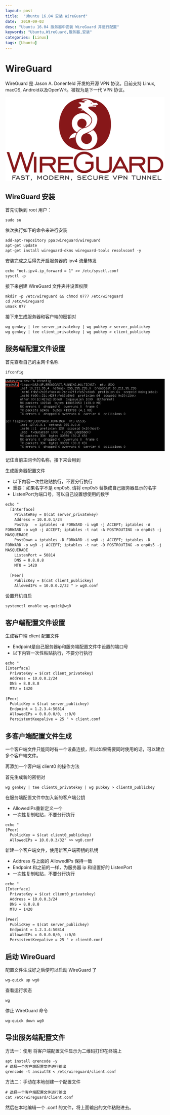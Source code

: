 ```yaml
---
layout: post
title:  "Ubuntu 16.04 安装 WireGuard"
date:  2019-09-03
desc: "Ubuntu 16.04 服务器中安装 WireGuard 并进行配置"
keywords: "Ubuntu,WireGuard,服务器,安装"
categories: [Linux]
tags: [Ubuntu]
---
```

# WireGuard

WireGuard 是 Jason A. Donenfeld 开发的开源 VPN 协议。目前支持 Linux, macOS, Android以及OpenWrt。被视为是下一代 VPN 协议。

![1](/assets/images/2019/2019-09/1.png)

## WireGuard 安装

首先切换到 root 用户：

```shell
sudo su
```

依次执行如下的命令来进行安装

```shell
add-apt-repository ppa:wireguard/wireguard
apt-get update
apt-get install wireguard-dkms wireguard-tools resolvconf -y
```

安装完成之后得先开启服务器的 ipv4 流量转发

```shell
echo "net.ipv4.ip_forward = 1" >> /etc/sysctl.conf
sysctl -p
```

接下来创建 WireGuard 文件夹并设置权限

```shell
mkdir -p /etc/wireguard && chmod 0777 /etc/wireguard
cd /etc/wireguard
umask 077
```

接下来生成服务器和客户端的密钥对

```shell
wg genkey | tee server_privatekey | wg pubkey > server_publickey
wg genkey | tee client_privatekey | wg pubkey > client_publickey
```

## 服务端配置文件设置

首先查看自己的主网卡名称

```shell
ifconfig
```

![2](/assets/images/2019/2019-09/2.png)

记住当前主网卡的名称，接下来会用到

生成服务器配置文件

- 以下内容一次性粘贴执行，不要分行执行
- 重要：如果名字不是 enp0s5, 请将 enp0s5 替换成自己服务器显示的名字
- ListenPort为端口号，可以自己设置想使用的数字

```shell
echo "
  [Interface]
    PrivateKey = $(cat server_privatekey)
    Address = 10.0.0.1/24
    PostUp   = iptables -A FORWARD -i wg0 -j ACCEPT; iptables -A FORWARD -o wg0 -j ACCEPT; iptables -t nat -A POSTROUTING -o enp0s5 -j MASQUERADE
    PostDown = iptables -D FORWARD -i wg0 -j ACCEPT; iptables -D FORWARD -o wg0 -j ACCEPT; iptables -t nat -D POSTROUTING -o enp0s5 -j MASQUERADE
    ListenPort = 50814
    DNS = 8.8.8.8
    MTU = 1420

  [Peer]
    PublicKey = $(cat client_publickey)
    AllowedIPs = 10.0.0.2/32 " > wg0.conf
```

设置开机自启

```shell
systemctl enable wg-quick@wg0
```

## 客户端配置文件设置

生成客户端 client 配置文件

- Endpoint是自己服务器ip和服务端配置文件中设置的端口号
- 以下内容一次性粘贴执行，不要分行执行

```shell
echo "
[Interface]
  PrivateKey = $(cat client_privatekey)
  Address = 10.0.0.2/24
  DNS = 8.8.8.8
  MTU = 1420

[Peer]
  PublicKey = $(cat server_publickey)
  Endpoint = 1.2.3.4:50814
  AllowedIPs = 0.0.0.0/0, ::0/0
  PersistentKeepalive = 25 " > client.conf
```

## 多客户端配置文件生成

一个客户端文件只能同时有一个设备连接，所以如果需要同时使用的话，可以建立多个客户端文件。

再添加一个客户端 client0 的操作方法

首先生成新的密钥对

```shell
wg genkey | tee client0_privatekey | wg pubkey > client0_publickey
```

在服务端配置文件中加入新的客户端公钥

- AllowedIPs重新定义一个
- 一次性复制粘贴，不要分行执行

```shell
echo "
[Peer]
  PublicKey = $(cat client0_publickey)
  AllowedIPs = 10.0.0.3/32" >> wg0.conf
```

新建一个客户端文件，使用新客户端密钥的私钥

- Address 与上面的 AllowedIPs 保持一致
- Endpoint 和之前的一样，为服务器 ip 和设置好的 ListenPort
- 一次性复制粘贴，不要分行执行

```shell
echo "
[Interface]
  PrivateKey = $(cat client0_privatekey)
  Address = 10.0.0.3/24
  DNS = 8.8.8.8
  MTU = 1420

[Peer]
  PublicKey = $(cat server_publickey)
  Endpoint = 1.2.3.4:50814
  AllowedIPs = 0.0.0.0/0, ::0/0
  PersistentKeepalive = 25 " > client0.conf
```

## 启动 WireGuard

配置文件生成好之后便可以启动 WireGuard 了

```shell
wg-quick up wg0
```

查看运行状态

```shell
wg
```

停止 WireGuard 命令

```shell
wg-quick down wg0
```

## 导出服务端配置文件

方法一：使用 将客户端配置文件显示为二维码打印在终端上

```shell
apt install qrencode -y
# 选择一个客户端配置文件进行输出
qrencode -t ansiutf8 < /etc/wireguard/client.conf
```

方法二：手动在本地创建一个配置文件

```shell
# 选择一个客户端配置文件进行输出
cat /etc/wireguard/client.conf
```

然后在本地编辑一个 .conf 的文件，将上面输出的文件粘贴进去。